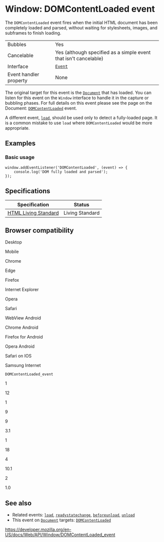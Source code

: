 Window: DOMContentLoaded event
==============================

The `DOMContentLoaded` event fires when the initial HTML document has been completely loaded and parsed, without waiting for stylesheets, images, and subframes to finish loading.

<table><tbody><tr class="odd"><td>Bubbles</td><td>Yes</td></tr><tr class="even"><td>Cancelable</td><td>Yes (although specified as a simple event that isn't cancelable)</td></tr><tr class="odd"><td>Interface</td><td><a href="../event"><code>Event</code></a></td></tr><tr class="even"><td>Event handler property</td><td>None</td></tr></tbody></table>

The original target for this event is the [`Document`](../document) that has loaded. You can listen for this event on the `Window` interface to handle it in the capture or bubbling phases. For full details on this event please see the page on the Document: [`DOMContentLoaded`](../document/domcontentloaded_event) event.

A different event, [`load`](load_event), should be used only to detect a fully-loaded page. It is a common mistake to use `load` where `DOMContentLoaded` would be more appropriate.

Examples
--------

### Basic usage

    window.addEventListener('DOMContentLoaded', (event) => {
        console.log('DOM fully loaded and parsed');
    });

Specifications
--------------

<table><thead><tr class="header"><th>Specification</th><th>Status</th></tr></thead><tbody><tr class="odd"><td><a href="https://html.spec.whatwg.org/multipage/indices.html#event-domcontentloaded">HTML Living Standard</a></td><td><span class="spec-living">Living Standard</span></td></tr></tbody></table>

Browser compatibility
---------------------

Desktop

Mobile

Chrome

Edge

Firefox

Internet Explorer

Opera

Safari

WebView Android

Chrome Android

Firefox for Android

Opera Android

Safari on IOS

Samsung Internet

`DOMContentLoaded_event`

1

12

1

9

9

3.1

1

18

4

10.1

2

1.0

See also
--------

-   Related events: [`load`](load_event), [`readystatechange`](../document/readystatechange_event), [`beforeunload`](beforeunload_event), [`unload`](unload_event)
-   This event on [`Document`](../document) targets: [`DOMContentLoaded`](../document/domcontentloaded_event)

<a href="https://developer.mozilla.org/en-US/docs/Web/API/Window/DOMContentLoaded_event" class="_attribution-link">https://developer.mozilla.org/en-US/docs/Web/API/Window/DOMContentLoaded_event</a>

